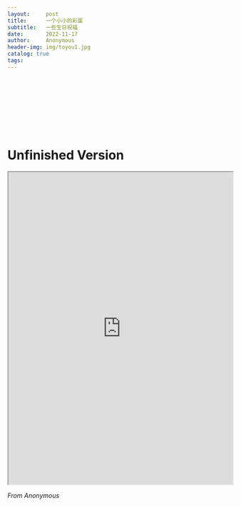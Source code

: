 ```yaml
---
layout:     post
title:      一个小小的彩蛋
subtitle:   一些生日祝福
date:       2022-11-17
author:     Anonymous
header-img: img/toyou1.jpg
catalog: true
tags:
---
```

<br>
<br>
<br>
<br>
<br>
<br>
<br>
<h1>Unfinished Version</h1>
<iframe src ="http://43.140.220.166/rollingpages/"  id="info-frame"  width="100%" height="700px" scrolling="no"></iframe>


<i align="right"> From Anonymous</i>
